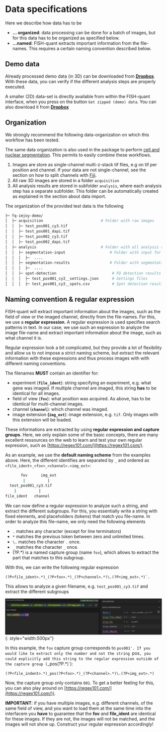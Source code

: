 # Data specifications

Here we describe how data has to be

* **... organized**: data processing can be done for a batch of images, but for this data has to be organized as specified below.
* **...named**: FISH-quant extracts important information from the file-names. This requires a certain naming convention described below. 

## Demo data

Already processed demo data (in 3D) can be downloaded from [**Dropbox**](https://www.dropbox.com/s/ep1lwxvnfofuaot/fq-imjoy-demo.zip?dl=0). With these data, you can verify if the different analysis steps are properly executed.

A smaller (2D) data-set is directly available from within the FISH-quant interface, when you press on the button `Get zipped (demo) data`. You can also download it from  [**Dropbox**](https://www.dropbox.com/s/kda9rgfs3tb1evv/fq-imjoy-tutorial.zip?dl=0)

## Organization

We strongly recommend the following data-organization on which this workflow has been tested.

The same data organization is also used in the package to perform [cell and nuclear segmentation](https://github.com/fish-quant/segmentation/). This permits to easily combine these workflows.

1. Images are store as single-channel multi-z-stack tif files, e.g on tif per position and channel. If your data are not single-channel, see the section on how to split channels with [Fiji](fiji-split-channels.md).
2. All raw 3D images are stored in a folder `acquisition`
3. All analysis results are stored in subfolder `analysis`, where each analysis step has a separate subfolder. This folder can be automatically created as explained in the section about data import.

The organization of the provided test data is the following

``` bash
├─ fq-imjoy-demo/
│  ├─ acquisition                          # Folder with raw images
│  │  ├─ test_pos001_cy3.tif
│  │  ├─ test_pos001_dapi.tif
│  │  ├─ test_pos002_cy3.tif
│  │  ├─ test_pos002_dapi.tif
│  ├─ analysis                             # Folder with all analysis results
│  │  ├─ segmentation-input                    # Folder with input for segmentation
│  │  │  ├─  ....
│  │  ├─ segmentation-results                  # Folder with segmentation results 
│  │  │  ├─  ....
│  │  ├─ spot-detection                         # FQ detection results
│  │  │  ├─ test_pos001_cy3__settings.json      # Settings files
│  │  │  ├─ test_pos001_cy3__spots.csv          # Spot detection results 

```

## Naming convention & regular expression

FISH-quant will extract important information about the images, such as the field of view or the imaged channel, directly from the file-names. 
For this, we use a **regular expression**. A regular expression is used specifies search patterns in text. In our case, we use such an expression
to analyze the image file-name and extract important information about the image, such as what channel it is.  

Regular expression look a bit complicated, but they provide a lot of flexibility and allow us to not impose a strict naming scheme, but extract
the relevant information with these expressions and thus process images with with different naming conventions.

The filenames **MUST** contain an identifier for:

* experiment (**`file_ident`**): string specifying an experiment, e.g. what gene was imaged. If multiple channel are imaged, this string **has** to be identical for all images.
* field of view (**`fov`**): what position was acquired. As above, has to be identical for multi-channel images.
* channel (**`channel`**): which channel was imaged.
* image extension **(`img_ext`**): image extension, e.g. `tif`. Only images with this extension will be loaded.

These informations are extracted by using **regular expression and capture groups**. Here, we only explain some of the basic concepts, there are many 
excellent ressources on the web to learn and test your own regular expression, such as [https://regex101.com/](https://regex101.com/).

As an example, we use the **default naming scheme** from the examples above. Here, the different identifies are separated by `_` and ordered as `<file_ident>_<fov>_<channel>.<img_ext>`:

``` bash
       fov      img_ext
        |          |
  test_pos001_cy3.tif
    |          |
file_ident   channel
```

We can now define a regular expression to analyze such a string, and extract the different subgroups. For this, you essentially write a string with fixed elements, and placeholders (tokens)
that match you file-name. In order to analyze this file-name, we only need the following elements

* `.` matches any character (except for line terminators)
* `*` matches the previous token between zero and unlimited times.
* `\.` matches the character `.` once.
* `_` matches the character `_` once.
* (?P<fov>.*) is a named capture group (name `fov`), which allows to extract the part that matches to this subgroup.

With this, we can write the following regular expression

```regexp
(?P<file_ident>.*)_(?P<fov>.*)_(?P<channel>.*)\.(?P<img_ext>.*)`.
```

This allows to analyze a given filename, e.g. `test_pos001_cy3.tif` and extract the different subgroups

![reg-exp-example1.png](img/reg-exp-example1.png){: style="width:500px"}

In this example, the `fov` capture group corresponds to `pos001'. If you would like to extract only the number and not
the string `pos`, you could explicitly add this string to the regular expression outside of the capture group (`_pos(?P<fov>.*)`):

```regexp
(?P<file_indent>.*)_pos(?P<fov>.*)_(?P<channel>.*)\.(?P<img_ext>.*)
```

Now, the capture group only contains `001`. To get a better feeling for this, you can also play around
on [https://regex101.com/](https://regex101.com/)).

__IMPORTANT__: if you have multiple images, e.g. different channels, of the same field of view, and you want to load them at the same
time into the interfacem you **have** to guarantee that the **fov** and **file_ident** are identical for these images. If they are not, 
the images will not be matched, and the images will not show up. Construct your regular expression accordingly!